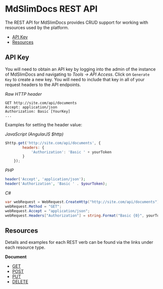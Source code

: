 # MdSlimDocs REST API

The REST API for MdSlimDocs provides CRUD support for working with resources used by the platform.

- [API Key](#api-key)
- [Resources](#resources)

## API Key

You will need to obtain an API key by logging into the admin of the instance of MdSlimDocs and navigating to *Tools -> API Access*. Click on `Generate Key` to create a new key. You will need to include that key in all of your request headers to the API endpoints.

*Raw HTTP header*
```
GET http://site.com/api/documents
Accept: application/json
Authorization: Basic [YourKey]
...
```

Examples for setting the header value:

*JavaScript (AngularJS $http)*
```javascript
$http.get('http://site.com/api/documents', {
		headers: {
			'Authorization': 'Basic ' + yourToken
		}
	});
```

*PHP*
```php
header('Accept', 'application/json');
header('Authorization', 'Basic ' . $yourToken);
```

*C#*
```csharp
var webRequest = WebRequest.CreateHttp("http://site.com/api/documents");
webRequest.Method = "GET";
webRequest.Accept = "application/json";
webRequest.Headers["Authorization"] = string.Format("Basic {0}", yourToken);
```

## Resources

Details and examples for each REST verb can be found via the links under each resource type.

**Document**

- [GET](/resources/document/get.md)
- [POST](/resources/document/post.md)
- [PUT](/resources/document/put.md)
- [DELETE](/resources/document/delete.md)
